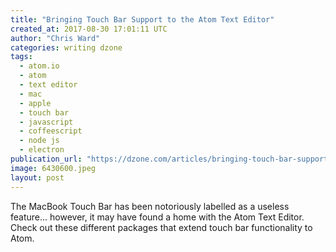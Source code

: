 ```yaml
---
title: "Bringing Touch Bar Support to the Atom Text Editor"
created_at: 2017-08-30 17:01:11 UTC
author: "Chris Ward"
categories: writing dzone
tags:
  - atom.io
  - atom
  - text editor
  - mac
  - apple
  - touch bar
  - javascript
  - coffeescript
  - node js
  - electron
publication_url: "https://dzone.com/articles/bringing-touch-bar-support-to-the-atom-text-editor"
image: 6430600.jpeg
layout: post
---
```

The MacBook Touch Bar has been notoriously labelled as a useless feature... however, it may have found a home with the Atom Text Editor. Check out these different packages that extend touch bar functionality to Atom.

